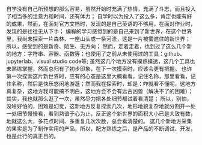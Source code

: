 自学没有自己所预想的那么容易，虽然开始时充满了热情，充满了斗志，而且投入了相当多的注意力和时间，还有体力；
自学时以为投入了这么多，肯定也能有好的成果，然而，在面对官方文档时，发现的是自己英语的不够用，在面对作业时，发现的是往往无从下手；
编程的学习感觉到的是自己来到了新世界，在这个世界里，我尚未探索一片森林、一座山头或一条河流，这是一片被雾遮住的新世界；
所以，感受到的是新奇、陌生、无方向；
然而，走着走着，也到过了这么几个新的地方：字符串、容器、函数等；也使用了之前从未使用过的工具：github、jupyterlab、visual studio code等;
虽然这几个地方没有摸熟摸透，这几个工具也未熟练掌握，然而总归有了初步印象，在下一次摸索时，应该会更有把握。
也许第一次探索这片新世界时，应有的心态是这里大概看看，记住名称，那里看看，记住名称，然后是快乐悠闲地游逛；然而我在探索时，却是：咋就看不懂呢，这地方真复杂，这地方我可能搞不明白，这地方会不会有远古凶兽（解决不了的困难）；其实，我也就那么逛了一次，虽然尽力把各处细节都试着看清楚；
所以，别怕，没啥好怕的，困难是幻觉，这新地方反复探索几次，地形地貌复杂地就分割开一处一处细节慢慢看，看到熟谙于心为止，反正这个新世界的面积大小已是大致有数，地就这么大，多花点时间、多重复几次次数，总会看清楚的。
这几个新地方采集的果实是为了制作实用的产品，所以，配方熟练之后，是产品的不断调试、开发，也是此行的真正目的。